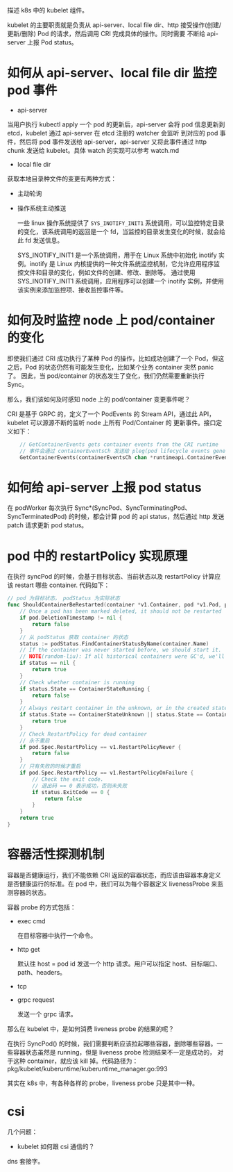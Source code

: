 描述 k8s 中的 kubelet 组件。<br>

kubelet 的主要职责就是负责从 api-server、local file dir、http 接受操作(创建/更新/删除) Pod 的请求，然后调用 CRI 完成具体的操作。同时需要
不断给 api-server 上报 Pod status。<br>


# 如何从 api-server、local file dir 监控 pod 事件

- api-server

当用户执行 kubectl apply 一个 pod 的更新后，api-server 会将 pod 信息更新到 etcd，kubelet 通过 api-server 在 etcd 注册的 watcher 会监听
到对应的 pod 事件，然后将 pod 事件发送给 api-server，api-server 又将此事件通过 http chunk 发送给 kubelet。具体 watch 的实现可以参考 watch.md<br>

- local file dir

获取本地目录种文件的变更有两种方式：

 - 主动轮询
 - 操作系统主动推送

   一些 linux 操作系统提供了 `SYS_INOTIFY_INIT1` 系统调用，可以监控特定目录的变化，该系统调用的返回是一个 fd，当监控的目录发生变化的时候，就会给此 fd 发送信息。<br>

   SYS_INOTIFY_INIT1 是一个系统调用，用于在 Linux 系统中初始化 inotify 实例。inotify 是 Linux 内核提供的一种文件系统监控机制，它允许应用程序监控文件和目录的变化，例如文件的创建、修改、删除等。
   通过使用 SYS_INOTIFY_INIT1 系统调用，应用程序可以创建一个 inotify 实例，并使用该实例来添加监控项、接收监控事件等。

# 如何及时监控 node 上 pod/container 的变化

即使我们通过 CRI 成功执行了某种 Pod 的操作，比如成功创建了一个 Pod，但这之后，Pod 的状态仍然有可能发生变化，比如某个业务 container 突然 panic 了。
因此，当 pod/container 的状态发生了变化，我们仍然需要重新执行 Sync。<br>

那么，我们该如何及时感知 node 上的 pod/container 变更事件呢？<br>
    
CRI 是基于 GRPC 的，定义了一个 PodEvents 的 Stream API，通过此 API， kubelet 可以源源不断的监听 node 上所有 Pod/Container 的
更新事件。接口定义如下：

```go
	// GetContainerEvents gets container events from the CRI runtime
	// 事件会通过 containerEventsCh 发送给 pleg(pod lifecycle events generator)
	GetContainerEvents(containerEventsCh chan *runtimeapi.ContainerEventResponse, connectionEstablishedCallback func(runtimeapi.RuntimeService_GetContainerEventsClient)) error
```

# 如何给 api-server 上报 pod status

在 podWorker 每次执行 Sync*(SyncPod、SyncTerminatingPod、SyncTerminatedPod) 的时候，都会计算 pod 的 api status，然后通过 http 发送 patch 请求更新 pod status。

# pod 中的 restartPolicy 实现原理

在执行 syncPod 的时候，会基于目标状态、当前状态以及 restartPolicy 计算应该 restart 哪些 container. 代码如下：
```go
// pod 为目标状态， podStatus 为实际状态
func ShouldContainerBeRestarted(container *v1.Container, pod *v1.Pod, podStatus *PodStatus) bool {
	// Once a pod has been marked deleted, it should not be restarted
	if pod.DeletionTimestamp != nil {
		return false
	}
	// 从 podStatus 获取 container 的状态
	status := podStatus.FindContainerStatusByName(container.Name)
	// If the container was never started before, we should start it.
	// NOTE(random-liu): If all historical containers were GC'd, we'll also return true here.
	if status == nil {
		return true
	}
	// Check whether container is running
	if status.State == ContainerStateRunning {
		return false
	}
	// Always restart container in the unknown, or in the created state.
	if status.State == ContainerStateUnknown || status.State == ContainerStateCreated {
		return true
	}
	// Check RestartPolicy for dead container
	// 永不重启
	if pod.Spec.RestartPolicy == v1.RestartPolicyNever {
		return false
	}
	// 只有失败的时候才重启
	if pod.Spec.RestartPolicy == v1.RestartPolicyOnFailure {
		// Check the exit code.
		// 退出码 == 0 表示成功，否则未失败
		if status.ExitCode == 0 {
			return false
		}
	}
	return true
}
```

# 容器活性探测机制

容器是否健康运行，我们不能依赖 CRI 返回的容器状态，而应该由容器本身定义是否健康运行的标准。在 pod 中，我们可以为每个容器定义 livenessProbe
来监测容器的状态。<br>

容器 probe 的方式包括：

 - exec cmd

    在目标容器中执行一个命令。

 - http get

    默认往 host = pod id 发送一个 http 请求。用户可以指定 host、目标端口、path、headers。

 - tcp
 - grpc request

    发送一个 grpc 请求。


那么在 kubelet 中，是如何消费 liveness probe 的结果的呢？<br>

在执行 SyncPod() 的时候，我们需要判断应该拉起哪些容器，删除哪些容器。一些容器状态虽然是 running，但是 liveness probe 检测结果不一定是成功的，
对于这种 container，就应该 kill 掉。代码路径为：pkg/kubelet/kuberuntime/kuberuntime_manager.go:993<br>

其实在 k8s 中，有各种各样的 probe，liveness probe 只是其中一种。

# csi

几个问题：
- kubelet 如何跟 csi 通信的？

dns 套接字。

